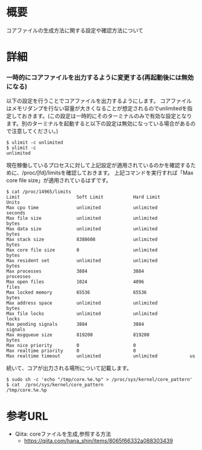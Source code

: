# 概要
コアファイルの生成方法に関する設定や確認方法について

# 詳細

### 一時的にコアファイルを出力するように変更する(再起動後には無効になる)
以下の設定を行うことでコアファイルを出力するようにします。
コアファイルはメモリダンプを行ない容量が大きくなることが想定されるのでunlimitedを指定しておきます。(この設定は一時的にそのターミナルのみで有効な設定となります。別のターミナルを起動すると以下の設定は無効になっている場合があるので注意してください。)
```
$ ulimit -c unlimited
$ ulimit -c 
unlimited
```

現在稼働しているプロセスに対して上記設定が適用されているのかを確認するために、/proc/[fd]/limitsを確認しておきます。
上記コマンドを実行すれば「Max core file size」が適用されているはずです。
```
$ cat /proc/14965/limits 
Limit                     Soft Limit           Hard Limit           Units     
Max cpu time              unlimited            unlimited            seconds   
Max file size             unlimited            unlimited            bytes     
Max data size             unlimited            unlimited            bytes     
Max stack size            8388608              unlimited            bytes     
Max core file size        0                    unlimited            bytes     
Max resident set          unlimited            unlimited            bytes     
Max processes             3884                 3884                 processes 
Max open files            1024                 4096                 files     
Max locked memory         65536                65536                bytes     
Max address space         unlimited            unlimited            bytes     
Max file locks            unlimited            unlimited            locks     
Max pending signals       3884                 3884                 signals   
Max msgqueue size         819200               819200               bytes     
Max nice priority         0                    0                    
Max realtime priority     0                    0                    
Max realtime timeout      unlimited            unlimited            us        
```

続いて、コアが出力される場所について記載します。
```
$ sudo sh -c 'echo "/tmp/core.%e.%p" > /proc/sys/kernel/core_pattern'
$ cat  /proc/sys/kernel/core_pattern
/tmp/core.%e.%p
```



# 参考URL
- Qiita: coreファイルを生成,参照する方法
  - https://qiita.com/hana_shin/items/8065f66332a088303439
